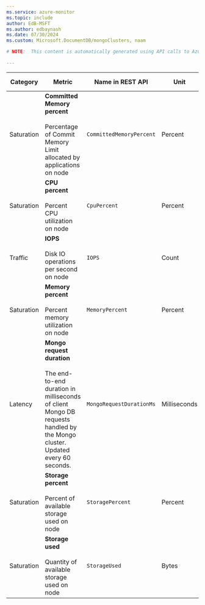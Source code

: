 ```yaml
---
ms.service: azure-monitor
ms.topic: include
author: EdB-MSFT
ms.author: edbaynash
ms.date: 07/30/2024
ms.custom: Microsoft.DocumentDB/mongoClusters, naam

# NOTE:  This content is automatically generated using API calls to Azure. Any edits made on these files will be overwritten in the next run of the script. 
 
---
```



|Category|Metric|Name in REST API|Unit|Aggregation|Dimensions|Time Grains|DS Export|
|---|---|---|---|---|---|---|---|
|Saturation|**Committed Memory percent**<br><br>Percentage of Commit Memory Limit allocated by applications on node |`CommittedMemoryPercent` |Percent |Average, Maximum, Minimum |`ServerName`|PT1M |No|
|Saturation|**CPU percent**<br><br>Percent CPU utilization on node |`CpuPercent` |Percent |Average, Maximum, Minimum |`ServerName`|PT1M |No|
|Traffic|**IOPS**<br><br>Disk IO operations per second on node |`IOPS` |Count |Average, Maximum, Minimum |`ServerName`|PT1M |Yes|
|Saturation|**Memory percent**<br><br>Percent memory utilization on node |`MemoryPercent` |Percent |Average, Maximum, Minimum |`ServerName`|PT1M |No|
|Latency|**Mongo request duration**<br><br>The end-to-end duration in milliseconds of client Mongo DB requests handled by the Mongo cluster. Updated every 60 seconds. |`MongoRequestDurationMs` |Milliseconds |Average, Count, Maximum, Minimum, Total |`Authentication`, `CollectionName`, `DatabaseName`, `ErrorCode`, `Operation`, `Protocol`, `ServerName`, `StatusCode`, `StatusCodeClass`, `StatusText`|PT1M |Yes|
|Saturation|**Storage percent**<br><br>Percent of available storage used on node |`StoragePercent` |Percent |Average, Maximum, Minimum |`ServerName`|PT1M |No|
|Saturation|**Storage used**<br><br>Quantity of available storage used on node |`StorageUsed` |Bytes |Average, Maximum, Minimum |`ServerName`|PT1M |No|
